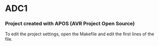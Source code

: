 
# ADC1 

### Project created with APOS (AVR Project Open Source)

To edit the project settings, open the Makefile and edit the first lines of the file.

